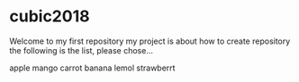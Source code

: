 # cubic2018
Welcome to my first repository 
my project is about how to create repository
the following is the list, please chose...

apple
mango
carrot
banana
lemol
strawberrt
